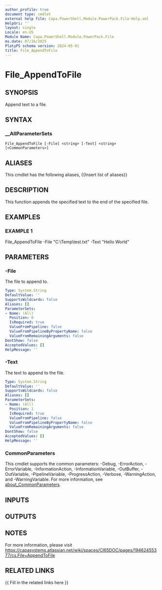 ```yaml
---
author_profile: true
document type: cmdlet
external help file: Capa.PowerShell.Module.PowerPack.File-Help.xml
HelpUri: ''
layout: single
Locale: en-US
Module Name: Capa.PowerShell.Module.PowerPack.File
ms.date: 07/16/2025
PlatyPS schema version: 2024-05-01
title: File_AppendToFile
---
```


# File_AppendToFile

## SYNOPSIS

Append text to a file.

## SYNTAX

### __AllParameterSets

```
File_AppendToFile [-File] <string> [-Text] <string> [<CommonParameters>]
```

## ALIASES

This cmdlet has the following aliases,
  {{Insert list of aliases}}

## DESCRIPTION

This function appends the specified text to the end of the specified file.

## EXAMPLES

### EXAMPLE 1

File_AppendToFile -File "C:\Temp\test.txt" -Text "Hello World"

## PARAMETERS

### -File

The file to append to.

```yaml
Type: System.String
DefaultValue: ''
SupportsWildcards: false
Aliases: []
ParameterSets:
- Name: (All)
  Position: 0
  IsRequired: true
  ValueFromPipeline: false
  ValueFromPipelineByPropertyName: false
  ValueFromRemainingArguments: false
DontShow: false
AcceptedValues: []
HelpMessage: ''
```

### -Text

The text to append to the file.

```yaml
Type: System.String
DefaultValue: ''
SupportsWildcards: false
Aliases: []
ParameterSets:
- Name: (All)
  Position: 1
  IsRequired: true
  ValueFromPipeline: false
  ValueFromPipelineByPropertyName: false
  ValueFromRemainingArguments: false
DontShow: false
AcceptedValues: []
HelpMessage: ''
```

### CommonParameters

This cmdlet supports the common parameters: -Debug, -ErrorAction, -ErrorVariable,
-InformationAction, -InformationVariable, -OutBuffer, -OutVariable, -PipelineVariable,
-ProgressAction, -Verbose, -WarningAction, and -WarningVariable. For more information, see
[about_CommonParameters](https://go.microsoft.com/fwlink/?LinkID=113216).

## INPUTS

## OUTPUTS

## NOTES

For more information, please visit https://capasystems.atlassian.net/wiki/spaces/CI65DOC/pages/19462455377/cs.File+AppendToFile


## RELATED LINKS

{{ Fill in the related links here }}

